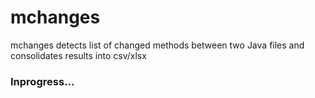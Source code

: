 # mchanges
mchanges detects list of changed methods between two Java files and consolidates results into csv/xlsx
### Inprogress...
